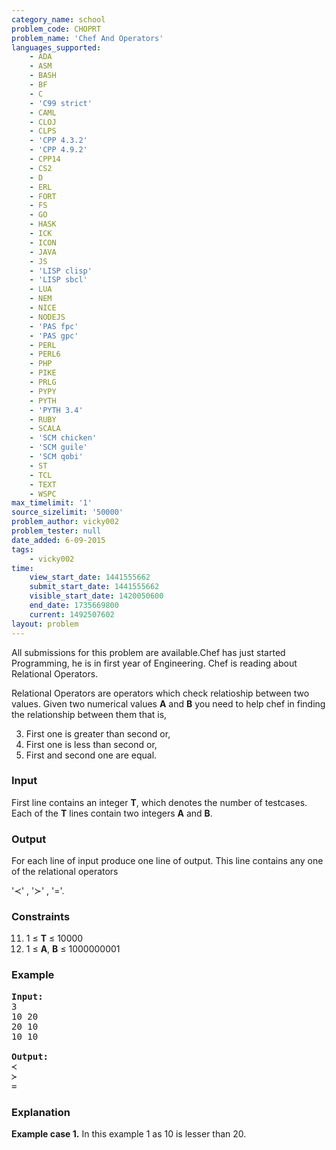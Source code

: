 ```yaml
---
category_name: school
problem_code: CHOPRT
problem_name: 'Chef And Operators'
languages_supported:
    - ADA
    - ASM
    - BASH
    - BF
    - C
    - 'C99 strict'
    - CAML
    - CLOJ
    - CLPS
    - 'CPP 4.3.2'
    - 'CPP 4.9.2'
    - CPP14
    - CS2
    - D
    - ERL
    - FORT
    - FS
    - GO
    - HASK
    - ICK
    - ICON
    - JAVA
    - JS
    - 'LISP clisp'
    - 'LISP sbcl'
    - LUA
    - NEM
    - NICE
    - NODEJS
    - 'PAS fpc'
    - 'PAS gpc'
    - PERL
    - PERL6
    - PHP
    - PIKE
    - PRLG
    - PYPY
    - PYTH
    - 'PYTH 3.4'
    - RUBY
    - SCALA
    - 'SCM chicken'
    - 'SCM guile'
    - 'SCM qobi'
    - ST
    - TCL
    - TEXT
    - WSPC
max_timelimit: '1'
source_sizelimit: '50000'
problem_author: vicky002
problem_tester: null
date_added: 6-09-2015
tags:
    - vicky002
time:
    view_start_date: 1441555662
    submit_start_date: 1441555662
    visible_start_date: 1420050600
    end_date: 1735669800
    current: 1492507602
layout: problem
---
```

All submissions for this problem are available.Chef has just started Programming, he is in first year of Engineering. Chef is reading about Relational Operators. 

Relational Operators are operators which check relatioship between two values. Given two numerical values **A** and **B** you need to help chef in finding the relationship between them that is,

3. First one is greater than second or,
4. First one is less than second or,
5. First and second one are equal.
### Input

First line contains an integer **T**, which denotes the number of testcases. Each of the **T** lines contain two integers **A** and **B**.

### Output

For each line of input produce one line of output. This line contains any one of the relational operators

'≺' , '≻' , '='.

### Constraints

11. 1 ≤ **T** ≤ 10000
12. 1 ≤ **A**, **B** ≤ 1000000001
### Example

<pre><b>Input:</b>
3
10 20
20 10
10 10

<b>Output:</b>
≺
≻
=
</pre>
### Explanation

**Example case 1.** In this example 1 as 10 is lesser than 20.

